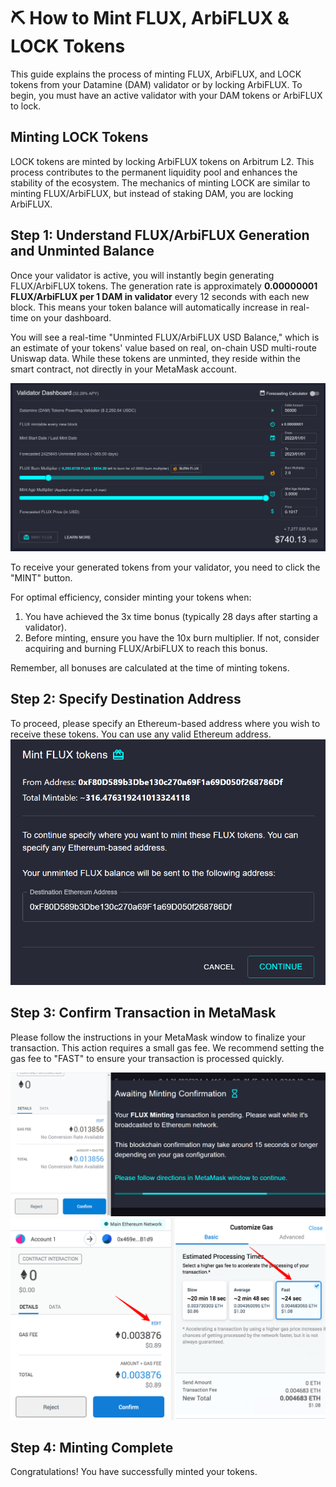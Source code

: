 # ⛏️ How to Mint FLUX, ArbiFLUX & LOCK Tokens

This guide explains the process of minting FLUX, ArbiFLUX, and LOCK tokens from your Datamine (DAM) validator or by locking ArbiFLUX. To begin, you must have an active validator with your DAM tokens or ArbiFLUX to lock.

## Minting LOCK Tokens

LOCK tokens are minted by locking ArbiFLUX tokens on Arbitrum L2. This process contributes to the permanent liquidity pool and enhances the stability of the ecosystem. The mechanics of minting LOCK are similar to minting FLUX/ArbiFLUX, but instead of staking DAM, you are locking ArbiFLUX.

## Step 1: Understand FLUX/ArbiFLUX Generation and Unminted Balance
Once your validator is active, you will instantly begin generating FLUX/ArbiFLUX tokens. The generation rate is approximately **0.00000001 FLUX/ArbiFLUX per 1 DAM in validator** every 12 seconds with each new block. This means your token balance will automatically increase in real-time on your dashboard.

You will see a real-time "Unminted FLUX/ArbiFLUX USD Balance," which is an estimate of your tokens' value based on real, on-chain USD multi-route Uniswap data. While these tokens are unminted, they reside within the smart contract, not directly in your MetaMask account.

![Minting](../../helpArticles/assets/images/pngs/mintingFlux/mintingFlux1.png)

To receive your generated tokens from your validator, you need to click the "MINT" button.

For optimal efficiency, consider minting your tokens when:

1.  You have achieved the 3x time bonus (typically 28 days after starting a validator).
2.  Before minting, ensure you have the 10x burn multiplier. If not, consider acquiring and burning FLUX/ArbiFLUX to reach this bonus.

Remember, all bonuses are calculated at the time of minting tokens.

## Step 2: Specify Destination Address
To proceed, please specify an Ethereum-based address where you wish to receive these tokens. You can use any valid Ethereum address.
![Minting](../../helpArticles/assets/images/pngs/mintingFlux/mintingFlux2.png#_maxWidth=512)

## Step 3: Confirm Transaction in MetaMask
Please follow the instructions in your MetaMask window to finalize your transaction. This action requires a small gas fee. We recommend setting the gas fee to "FAST" to ensure your transaction is processed quickly.

![Minting](../../helpArticles/assets/images/pngs/mintingFlux/mintingFlux3.png)
![Minting](../../helpArticles/assets/images/pngs/mintingFlux/mintingFlux4.png)

## Step 4: Minting Complete
Congratulations! You have successfully minted your tokens.